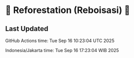 
# 🌳 Reforestation (Reboisasi) 🌲

## Last Updated

GitHub Actions time: Tue Sep 16 10:23:04 UTC 2025

Indonesia/Jakarta time: Tue Sep 16 17:23:04 WIB 2025
